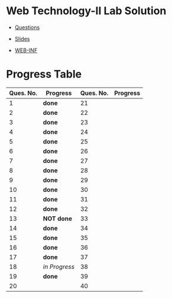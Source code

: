 # Web Technology-II Lab Solution

- [Questions](https://drive.google.com/file/d/1kQvB8GM_OjnZbUZ1Gs0J9LxBVMJDF1rH/view?usp=sharing)

- [Slides](https://drive.google.com/open?id=1ybJZIkgHW61mTfzj_7dNyNsGpQwaFV4F)

- [WEB-INF](https://github.com/AmbujaAK/practice/tree/master/web-inf)

# Progress Table
| Ques. No.  | Progress | Ques. No.  | Progress |
| ------------- | ------------- | ------------- | ------------- |
| 1  | **done**  | 21  |   |
| 2  | **done**  | 22  |   |
| 3  | **done**  | 23  |   |
| 4  | **done**  | 24  |   |
| 5  | **done**  | 25  |   |
| 6  | **done**  | 26  |   |
| 7  | **done**  | 27  |   |
| 8  | **done**  | 28  |   |
| 9  | **done**  | 29  |   |
| 10  | **done**  | 30  |   |
| 11  | **done**  | 31  |   |
| 12  | **done**  | 32  |   |
| 13  | **NOT done**  | 33  |   |
| 14  | **done**  | 34  |   |
| 15  | **done**  | 35  |   |
| 16  | **done**  | 36  |   |
| 17  | **done**  | 37  |   |
| 18  | *in Progress* | 38  |   |
| 19  | **done**  | 39  |   |
| 20  |   | 40  |   |
